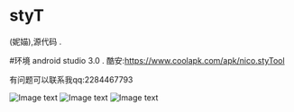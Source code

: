 # styT
(妮媌),源代码
.

#环境
android studio 3.0
.
酷安:https://www.coolapk.com/apk/nico.styTool


有问题可以联系我qq:2284467793

![Image text](http://image.coolapk.com/apk_image/2018/0104/522cc9902c1f3409b9e0a9e6d0f534e1-24659-o_1c2vesm3t7f817pj1gt6v2ch510-uid-545518@1080x1920.png.t.jpg)
![Image text](http://image.coolapk.com/apk_image/2018/0104/bae9cf7e6f3f8c2fedc03de12dd5a9b8-24659-o_1c2vesegh13m1u5f16j15ck1p73q-uid-545518@1080x1920.png.t.jpg)
![Image text](http://image.coolapk.com/apk_image/2018/0104/5969f4c9b1c705262c62b66826af70a4-24659-o_1c2vesrvu1hs513e2fp1jvdnft16-uid-545518@1080x1920.png.t.jpg)
